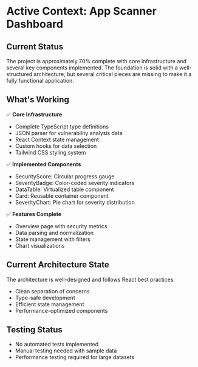 # Active Context: App Scanner Dashboard

## Current Status
The project is approximately 70% complete with core infrastructure and several key components implemented. The foundation is solid with a well-structured architecture, but several critical pieces are missing to make it a fully functional application.

## What's Working
✅ **Core Infrastructure**
- Complete TypeScript type definitions
- JSON parser for vulnerability analysis data
- React Context state management
- Custom hooks for data selection
- Tailwind CSS styling system

✅ **Implemented Components**
- SecurityScore: Circular progress gauge
- SeverityBadge: Color-coded severity indicators
- DataTable: Virtualized table component
- Card: Reusable container component
- SeverityChart: Pie chart for severity distribution

✅ **Features Complete**
- Overview page with security metrics
- Data parsing and normalization
- State management with filters
- Chart visualizations

## Current Architecture State
The architecture is well-designed and follows React best practices:
- Clean separation of concerns
- Type-safe development
- Efficient state management
- Performance-optimized components


## Testing Status
- No automated tests implemented
- Manual testing needed with sample data
- Performance testing required for large datasets

